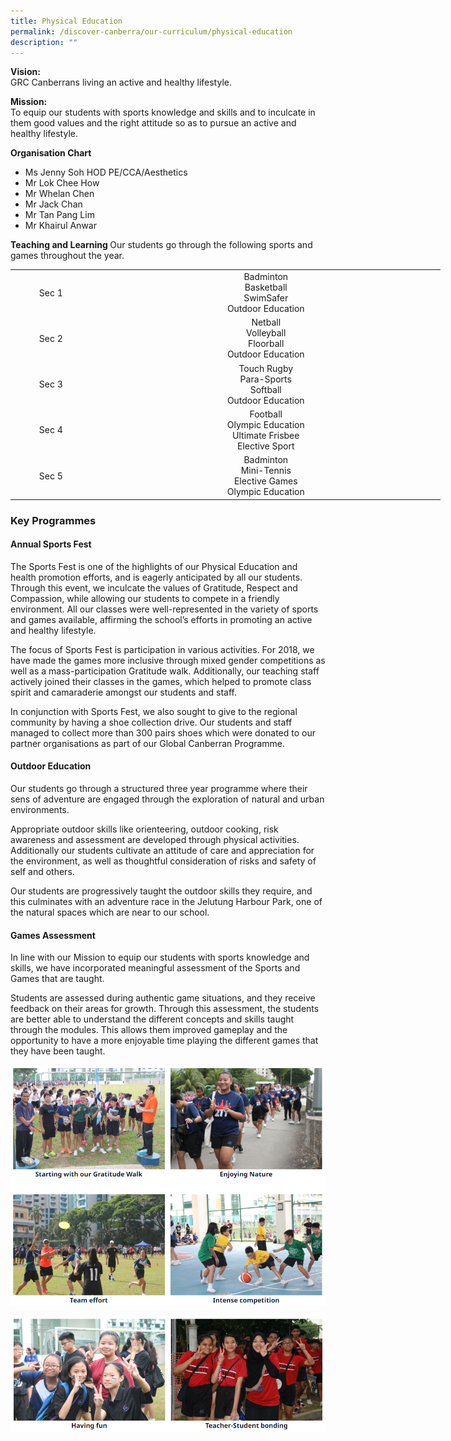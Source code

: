 ```yaml
---
title: Physical Education
permalink: /discover-canberra/our-curriculum/physical-education
description: ""
---
```

<p><strong>Vision:<br /></strong>GRC Canberrans living an active and healthy lifestyle.</p>
<p><strong>Mission:<br /></strong>To equip our students with sports knowledge and skills and to inculcate in them good values and the right attitude so as to pursue an active and healthy lifestyle.</p>
<p><strong>Organisation Chart</strong></p>
<ul>
<li>Ms Jenny Soh HOD PE/CCA/Aesthetics</li>
<li>Mr Lok Chee How</li>
<li>Mr Whelan Chen</li>
<li>Mr Jack Chan</li>
<li>Mr Tan Pang Lim</li>
<li>Mr Khairul Anwar</li>
</ul>
<p><strong>Teaching and Learning&nbsp;</strong>Our students go through the following sports and games throughout the year.</p>
<table class="iveo_table ives_tab_simple3 ive_eobj_center" style="width: 688px;" cellspacing="0" cellpadding="0" align="center">
<tbody>
<tr>
<td style="width: 119.016px; text-align: center;">Sec 1</td>
<td style="width: 562.984px; text-align: center;">Badminton<br />Basketball<br />SwimSafer<br />Outdoor Education</td>
</tr>
<tr>
<td style="width: 119.016px; text-align: center;">Sec 2</td>
<td style="width: 562.984px; text-align: center;">Netball<br />Volleyball<br />Floorball<br />Outdoor Education</td>
</tr>
<tr>
<td style="width: 119.016px; text-align: center;">Sec 3</td>
<td style="width: 562.984px; text-align: center;">Touch Rugby<br />Para-Sports<br />Softball<br />Outdoor Education</td>
</tr>
<tr>
<td style="width: 119.016px; text-align: center;">Sec 4</td>
<td style="width: 562.984px; text-align: center;">Football<br />Olympic Education<br />Ultimate Frisbee<br />Elective Sport</td>
</tr>
<tr>
<td style="width: 119.016px; text-align: center;">Sec 5</td>
<td style="width: 562.984px; text-align: center;">Badminton<br />Mini-Tennis<br />Elective Games<br />Olympic Education</td>
</tr>
</tbody>
</table>
<div>
<h3><strong>Key Programmes</strong></h3>
</div>
<div>
<h4><strong>Annual Sports Fest</strong></h4>
<div>
<p>The Sports Fest is one of the highlights of our Physical Education and health promotion efforts, and is eagerly anticipated by all our students. Through this event, we inculcate the values of Gratitude, Respect and Compassion, while allowing our students to compete in a friendly environment. All our classes were well-represented in the variety of sports and games available, affirming the school&rsquo;s efforts in promoting an active and healthy lifestyle.</p>
<p>The focus of Sports Fest is participation in various activities. For 2018, we have made the games more inclusive through mixed gender competitions as well as a mass-participation Gratitude walk. Additionally, our teaching staff actively joined their classes in the games, which helped to promote class spirit and camaraderie amongst our students and staff.</p>
<p>In conjunction with Sports Fest, we also sought to give to the regional community by having a shoe collection drive. Our students and staff managed to collect more than 300 pairs shoes which were donated to our partner organisations as part of our Global Canberran Programme.</p>
<h4><strong>Outdoor Education</strong></h4>
<div>
<p>Our students go through a structured three year programme where their sens of adventure are engaged through the exploration of natural and urban environments.</p>
<p>Appropriate outdoor skills like orienteering, outdoor cooking, risk awareness and assessment are developed through physical activities. Additionally our students cultivate an attitude of care and appreciation for the environment, as well as thoughtful consideration of risks and safety of self and others.</p>
<p>Our students are progressively taught the outdoor skills they require, and this culminates with an adventure race in the Jelutung Harbour Park, one of the natural spaces which are near to our school.</p>
<h4><strong>Games Assessment</strong></h4>
<div>
<p>In line with our Mission to equip our students with sports knowledge and skills, we have incorporated meaningful assessment of the Sports and Games that are taught.</p>
<p>Students are assessed during authentic game situations, and they receive feedback on their areas for growth. Through this assessment, the students are better able to understand the different concepts and skills taught through the modules. This allows them improved gameplay and the opportunity to have a more enjoyable time playing the different games that they have been taught.</p>
</div>
</div>

![](/images/pe1.png)

![](/images/pe2.png)